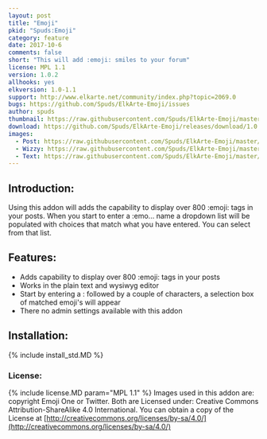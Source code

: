 ```yaml
---
layout: post
title: "Emoji"
pkid: "Spuds:Emoji"
category: feature
date: 2017-10-6
comments: false
short: "This will add :emoji: smiles to your forum"
license: MPL 1.1
version: 1.0.2
allhooks: yes
elkversion: 1.0-1.1
support: http://www.elkarte.net/community/index.php?topic=2069.0
bugs: https://github.com/Spuds/ElkArte-Emoji/issues
author: spuds
thumbnail: https://raw.githubusercontent.com/Spuds/ElkArte-Emoji/master/sample_images/post.jpg
download: https://github.com/Spuds/ElkArte-Emoji/releases/download/1.0.2/elk_emoji_1.0.2.zip
images:
  - Post: https://raw.githubusercontent.com/Spuds/ElkArte-Emoji/master/sample_images/post.jpg
  - Wizzy: https://raw.githubusercontent.com/Spuds/ElkArte-Emoji/master/sample_images/wizzy.jpg
  - Text: https://raw.githubusercontent.com/Spuds/ElkArte-Emoji/master/sample_images/text.jpg
---
```


## Introduction:
Using this addon will adds the capability to display over 800 :emoji: tags in your posts.  When you start to enter a :emo... name a dropdown list will be populated with choices that match what you have entered.  You can select from that list. 

## Features:

-  Adds capability to display over 800 :emoji: tags in your posts
-  Works in the plain text and wysiwyg editor
-  Start by entering a : followed by a couple of characters, a selection box of matched emoji's will appear
-  There no admin settings available with this addon

## Installation:
{% include install_std.MD %}

### License:
{% include license.MD param="MPL 1.1" %}
Images used in this addon are:
copyright Emoji One or Twitter.  Both are Licensed under: Creative Commons Attribution-ShareAlike 4.0 International. You can obtain a copy of the License at [http://creativecommons.org/licenses/by-sa/4.0/](http://creativecommons.org/licenses/by-sa/4.0/)